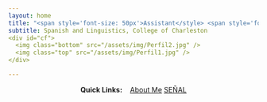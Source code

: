 ```yaml
---
layout: home
title: "<span style='font-size: 50px'>Assistant</style> <span style='font-size: 50px'>Professor</style>"
subtitle: Spanish and Linguistics, College of Charleston
<div id="cf">
  <img class="bottom" src="/assets/img/Perfil2.jpg" />
  <img class="top" src="/assets/img/Perfil1.jpg" />
</div>

---
```


<div style="text-align:center">
<strong>Quick Links:</strong> &nbsp;&nbsp;
<a href="https://falconrr.github.io/aboutme/" role="button" class="btn btn-primary">About Me</a>
<a href="http://amigo.pythonanywhere.com/" role="button" class="btn btn-primary">SEÑAL</a>
</div>
